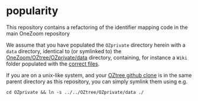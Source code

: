 # popularity

This repository contains a refactoring of the identifier mapping code in the main OneZoom repository

We assume that you have populated the `OZprivate` directory herein with a `data` directory, identical to (or symlinked to) the [OneZoom/OZtree/OZprivate/data](https://github.com/OneZoom/OZtree/tree/master/OZprivate/data) directory, containing, for instance a `Wiki` folder populated with the [correct files](https://github.com/OneZoom/OZtree/tree/master/OZprivate/data/Wiki).

If you are on a unix-like system, and your [OZtree github clone](https://github.com/OneZoom/OZtree) is in the same parent directory as this repository, you can simply symlink them using e.g. 

```
cd OZprivate && ln -s ../../OZtree/OZprivate/data ./
```